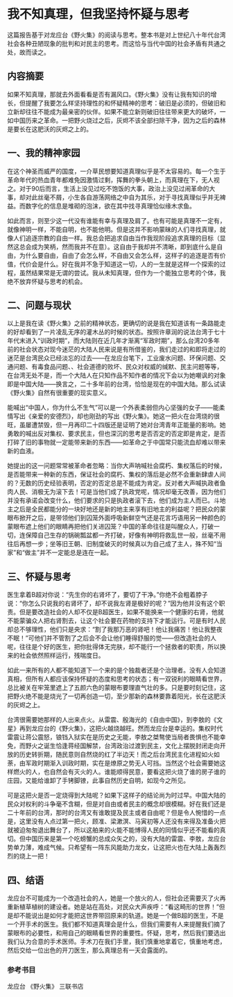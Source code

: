 # 我不知真理，但我坚持怀疑与思考
这篇报告基于对龙应台《野火集》的阅读与思考。整本书是对上世纪八十年代台湾社会各种丑陋现象的批判和对民主的思考。而这恰与当代中国的社会矛盾有共通之处，故而读之。


## 内容摘要
如果不知真理，那就去外面看看是否有漏风口。《野火集》没有让我有知识的增长，但提醒了我要怎么样坚持理性的和怀疑精神的思考：破旧是必须的，但破旧和立新却往往不能成为最亲密的伙伴。如果不能立新则破旧往往带来更大的破坏，一如中国历来之革命。一把野火烧过之后，灰烬不该全部扫除干净，因为之后的森林是要长在这肥沃的灰烬之上的。

## 一、我的精神家园
在这个神圣而威严的国度，一介草民想要知道真理似乎是不太容易的。每一个生于革命年代的热血青年都难免因激情过剩，挥舞的拳头朝上，而真理在下，无人视之。对于90后而言，生活上没见过吃不饱饭的大事，政治上没见过闹革命的大事，却对此丝毫不屑，小生各自游荡网络之中自为其乐，对于寻找真理似乎并无裨益。而数字化的信息是堆砌的泡沫，欲在其中找寻真理恰似缘木求鱼。

如此而言，则至少这一代没有谁能有幸与真理及肩了。也有可能是真理不一定有，就像神明一样，不能自明，也不能他明。但是这并不影响蒙昧的人们寻找真理，就像人们追逐宗教的自由一样。我总会把追求自由当作我现阶段追求真理的目标（显然这总会成为笑柄，然而我并不在意）。这自由于我却并不清晰，即到底什么是自由，为什么要自由，自由了会怎么样，不自由又会怎么样，这样子的追逐是否有价值，代价会是什么。好在我并不急于知道这一切，人的一生就是这样一个探索的过程，虽然结果常是无谓的尝试。我从未知真理，但作为一个能独立思考的个体，我绝不放弃怀疑与思考的机会。
## 二、问题与现状
以上是我在读《野火集》之前的精神状态，更确切的说是我在知道该有一条路能走的好却看到了一片凌乱无序的灌木丛的时候的状态。按照许章润的说法台湾于七十年代末进入“训政时期”，而大陆则在近几年才渐离“军政时期”，那么台湾20多年前的社会状态对现今迷茫的大陆人民来说是有所借鉴的，我们走过的和即将走过的迷茫是台湾民众已经淡忘的过去——在龙应台笔下，工业废水问题、环保问题、交通问题、有毒食品问题、、社会道德的败坏、民众对权威的缄默、民主问题等等，在台湾无处不是，而一个大陆人在只知作品不知作者的情况下会以为她嘲讽的对象即是中国大陆——换言之，二十多年前的台湾，恰恰是现在的中国大陆。那么试读《野火集》自然有很重要的现实意义。

能喊出“中国人，你为什么不生气”可以是一个外表柔弱但内心坚强的女子——能柔情写出《亲爱的安德烈》，却也刚劲的写出《野火集》。她这一把火在台湾烧的很旺，虽屡遭禁毁，但一月再印二十四版还是证明了她对台湾青年正能量的影响。她勇敢的喊出反对集权、要求民主，但也深沉的思考是否否定的否定即是肯定，是否打碎了旧的事物就一定能带来新的东西——如革命之于中国常只能流血却难以带来新的血液。

她提出的这一问题常常被革命者忽略：当你大声呐喊社会腐朽、集权落后的时候，是否能带来一种新的东西，保证社会的腐朽、集权的落后是必然不会重新肆虐人间的？无数的历史经验表明，否定的否定总是不能成为肯定。反对者大声喊执政者鱼肉人民、消极无为滚下去！可是当他们成了执政党呢，情况却毫无改善，因为他们并没有承诺会改变什么，他们要求的只是执政者滚下去，他们成为主人而已。斗地主之后是全民都能分的一块好地还是新的地主来享有旧地主的利益呢？把民众的蒙眼布掀开之后，是带领他们到囚笼外面呼吸新鲜空气还是花言巧语用另一种颜色的蒙眼布遮上他们的眼睛再把他们关进囚笼？中国的革命往往是叫醒众人，打破一切，连保障自己生存的锅碗瓢盆都一齐打破，好像有神明将救乱世一般，丝毫不用往后再想一步；坐等旧王朝、旧制度破灭的时候真以为自己成了主人，殊不知“当家”和“做主”并不一定能总是连在一起。
## 三、怀疑与思考
医生拿着B超对你说：“先生你的右肾坏了，要切了干净。”你绝不会粗着脖子说：“你怎么只说我的右肾坏了，却不说我左肾是极好的呢？”因为他并没有这个职责。但是要改造社会的人却不仅是B超医生，如果不能换来一个健康的右肾，他就不能蒙骗众人把右肾割去，让这个社会要在药物的支持下才能运行。可是有时人民却总不够理性，他们只是央求：“割了我那万恶的肾吧！他让我痛苦！他让我整夜不眠！”可他们并不管割了之后会不会让他们睡得舒服的觉——但改造社会的人呢，往往是个好的医生，把你批得体无完肤，却不能行一个拯救者的职责，所以换来的社会依然照样运行，残喘度日。

如此一来所有的人都不能知道下一个来的是个独裁者还是个治理者。没有人会知道真相，但所有人都应该保持怀疑的态度和思考的状态；有一双锐利的眼睛看世界，总比被关在牢笼里遮上了五颜六色的蒙眼布要理直气壮的多。只是要时刻记住，这把野火绝不能是烧光了一切再创造一切，至少那新的森林要靠着阳光，长在这肥沃的灰烬之上。

台湾很需要她那样的人出来点火。从雷震、殷海光的《自由中国》，到李敖的《文星》再到龙应台的《野火集》，这把火越烧越旺。然而龙应台是幸运的。集权时代雷震让蒋公震怒，锒铛入狱实在是历史之无能，李敖之桀骜使当局者畏惧也不能幸免，而野火之诞生恰逢蒋经国解禁，台湾政治过渡到民主，文化上摆脱封闭走向开放的历史转折期，随民意则自然烧的红了半边天！而之后台湾民主化进程如火如荼，由军政时期渐入训政时期，实在是燎原之势无人可挡。当然这个社会需要她这样燃火的人，也自然会有灭火的人。谁能顺得民意，要看这把火烧了谁的房子谁的庄园，又能给谁卸了手铐脚镣，此事自然历史自明，如现今之所见。

可是这把火是否一定烧得到大陆呢？如果下这样子的结论尚为时过早。中国大陆的民众对权利的斗争毫不含糊，但是对自由或者民主的概念却很模糊。好在我们还是二十年前的台湾，那时的台湾又有谁敢提及民主或者自由呢？但是令人惋惜的一点是，这里没有人点过第一把火，顾准、梁漱溟、马寅初等人还没有来得及准备火把就被迫匆匆退出舞台了，所以这舶来的火能不能博得人民的同情似乎还不能看的真切。但中国历来是第一个吃螃蟹的总成众矢之的，没有大陆的雷震、李敖，龙应台势单力薄，难成气候。只希望有一阵东风能助力龙女，让这把火也在大陆上轰轰烈烈的烧上一把！
## 四、结语
龙应台不可能成为一个改造社会的人，她是一个放火的人，但社会还需要灭了火再重新植草植树的建设者。她是站在高处，对民众大声疾呼：“看这畸形的世界！”但是却不能说出是如何才能把这世界带回原来的轨道。她是一个做B超的医生，不是一个开手术的医生。我们都不知道真理会是什么，但我们需要有人来提醒我们摘了蒙眼布的必要性，和用自己的眼睛看世界的重要性。怀疑，思考，然后我们要选出我们认为合意的手术医师。手术刀在我们手里，我们慎重地拿着它，慎重地考虑，然后交给一位出色的开刀医生，那么真理总有一天会露面的。
### 参考书目
龙应台 《野火集》  三联书店
<!--stackedit_data:
eyJoaXN0b3J5IjpbLTc0OTkyNzY4OV19
-->